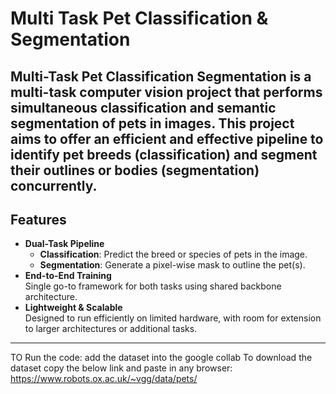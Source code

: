 # Multi Task Pet Classification & Segmentation

Multi-Task Pet Classification Segmentation is a multi-task computer vision project that performs simultaneous classification and semantic segmentation of pets in images. This project aims to offer an efficient and effective pipeline to identify pet breeds (classification) and segment their outlines or bodies (segmentation) concurrently.
---
##  Features
- **Dual-Task Pipeline**  
  - **Classification**: Predict the breed or species of pets in the image.  
  - **Segmentation**: Generate a pixel-wise mask to outline the pet(s).
- **End-to-End Training**  
  Single go-to framework for both tasks using shared backbone architecture.
- **Lightweight & Scalable**  
  Designed to run efficiently on limited hardware, with room for extension to larger architectures or additional tasks.
---
TO Run the code:
add the dataset into the google collab
To download the dataset copy the below link and paste in any browser:
https://www.robots.ox.ac.uk/~vgg/data/pets/


